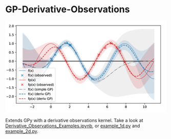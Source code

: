 # GP-Derivative-Observations

<img src="coverfig.png" width="775">

Extends GPy with a derivative observations kernel. Take a look at [Derivative_Observations_Examples.ipynb](Derivative_Observations_Examples.ipynb), or [example_1d.py](example_1d.py) and [example_2d.py](example_2d.py).
